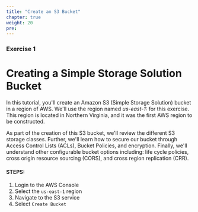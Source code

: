 ```yaml
---
title: "Create an S3 Bucket"
chapter: true
weight: 20
pre:
---
```


### Exercise 1

# Creating a Simple Storage Solution Bucket

In this tutorial, you'll create an Amazon S3 (Simple Storage Solution) bucket in a region of AWS.
We'll use the region named _us-east-1:_  for this exercise.  This region is located in Northern Virginia, and it was
the first AWS region to be constructed. 

As part of the creation of this S3 bucket, we'll review the different S3 storage classes. Further, we'll learn how to secure our bucket
through Access Control Lists (ACLs), Bucket Policies, and encryption.  Finally, we'll understand other configurable bucket options including:  life cycle policies, cross origin resource sourcing (CORS), and cross region replication (CRR).


#### STEPS:
1. Login to the AWS Console
2. Select the `us-east-1` region
3. Navigate to the S3 service
4. Select `Create Bucket`
